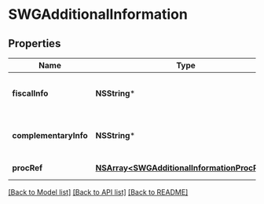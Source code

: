 # SWGAdditionalInformation

## Properties
Name | Type | Description | Notes
------------ | ------------- | ------------- | -------------
**fiscalInfo** | **NSString*** | Additional information of fiscal interest | [optional] 
**complementaryInfo** | **NSString*** | Additional information of user interest | [optional] 
**procRef** | [**NSArray&lt;SWGAdditionalInformationProcRef&gt;***](SWGAdditionalInformationProcRef.md) | Referenced Process | [optional] 

[[Back to Model list]](../README.md#documentation-for-models) [[Back to API list]](../README.md#documentation-for-api-endpoints) [[Back to README]](../README.md)


